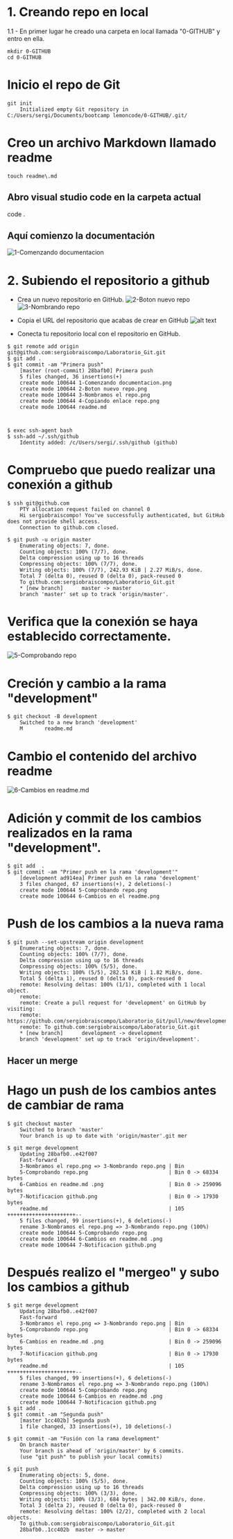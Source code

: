 # 1. Creando repo en local
1.1 -  En primer lugar he creado una carpeta en local llamada "0-GITHUB" y entro en ella.

```
mkdir 0-GITHUB
cd 0-GITHUB
```

# Inicio el repo de Git
```
git init
    Initialized empty Git repository in C:/Users/sergi/Documents/bootcamp lemoncode/0-GITHUB/.git/
```

# Creo un archivo Markdown llamado readme
```
touch readme\.md
```

## Abro visual studio code en la carpeta actual
code .

## Aquí comienzo la documentación
![1-Comenzando documentacion](<1-Comenzando documentacion.png>)

# 2. Subiendo el repositorio a github
- Crea un nuevo repositorio en GitHub.
![2-Boton nuevo repo](<2-Boton nuevo repo.png>)
![3-Nombrando repo](<3-Nombrando repo.png>)



- Copia el URL del repositorio que acabas de crear en GitHub
![alt text](4-Copiando%20enlace%20repo.png)
- Conecta tu repositorio local con el repositorio en GitHub.
```
$ git remote add origin git@github.com:sergiobraiscompo/Laboratorio_Git.git
$ git add .
$ git commit -am "Primera push"
    [master (root-commit) 28bafb0] Primera push
    5 files changed, 36 insertions(+)
    create mode 100644 1-Comenzando documentacion.png
    create mode 100644 2-Boton nuevo repo.png
    create mode 100644 3-Nombramos el repo.png
    create mode 100644 4-Copiando enlace repo.png
    create mode 100644 readme.md
```
# 
```
$ exec ssh-agent bash
$ ssh-add ~/.ssh/github
    Identity added: /c/Users/sergi/.ssh/github (github)
```

# Compruebo que puedo realizar una conexión a github
```
$ ssh git@github.com
    PTY allocation request failed on channel 0
    Hi sergiobraiscompo! You've successfully authenticated, but GitHub does not provide shell access.
    Connection to github.com closed.

$ git push -u origin master
    Enumerating objects: 7, done.
    Counting objects: 100% (7/7), done.
    Delta compression using up to 16 threads
    Compressing objects: 100% (7/7), done.
    Writing objects: 100% (7/7), 242.93 KiB | 2.27 MiB/s, done.
    Total 7 (delta 0), reused 0 (delta 0), pack-reused 0
    To github.com:sergiobraiscompo/Laboratorio_Git.git
    * [new branch]      master -> master
    branch 'master' set up to track 'origin/master'.
```

# Verifica que la conexión se haya establecido correctamente.
![5-Comprobando repo](<5-Comprobando repo.png>)

# Creción y cambio a la rama "development" 
```
$ git checkout -B development
    Switched to a new branch 'development'
    M       readme.md
```

# Cambio el contenido del archivo readme
![6-Cambios en readme.md](<6-Cambios en readme.md .png>)

# Adición y commit de los cambios realizados en la rama "development".
```
$ git add  .
$ git commit -am "Primer push en la rama 'development'"
    [development ad914ea] Primer push en la rama 'development'
    3 files changed, 67 insertions(+), 2 deletions(-)
    create mode 100644 5-Comprobando repo.png
    create mode 100644 6-Cambios en el readme.png
```

# Push de los cambios a la nueva rama
```
$ git push --set-upstream origin development
    Enumerating objects: 7, done.
    Counting objects: 100% (7/7), done.
    Delta compression using up to 16 threads
    Compressing objects: 100% (5/5), done.
    Writing objects: 100% (5/5), 282.51 KiB | 1.82 MiB/s, done.
    Total 5 (delta 1), reused 0 (delta 0), pack-reused 0
    remote: Resolving deltas: 100% (1/1), completed with 1 local object.
    remote:
    remote: Create a pull request for 'development' on GitHub by visiting:
    remote: https://github.com/sergiobraiscompo/Laboratorio_Git/pull/new/development
    remote: To github.com:sergiobraiscompo/Laboratorio_Git.git
    * [new branch]      development -> development
    branch 'development' set up to track 'origin/development'.
```

## **Hacer un merge**
# Hago un push de los cambios antes de cambiar de rama
```
$ git checkout master
    Switched to branch 'master'
    Your branch is up to date with 'origin/master'.git mer

$ git merge development
    Updating 28bafb0..e42f007
    Fast-forward
    3-Nombramos el repo.png => 3-Nombrando repo.png | Bin
    5-Comprobando repo.png                          | Bin 0 -> 68334 bytes
    6-Cambios en readme.md .png                     | Bin 0 -> 259096 bytes
    7-Notificacion github.png                       | Bin 0 -> 17930 bytes
    readme.md                                       | 105 ++++++++++++++++++++++--
    5 files changed, 99 insertions(+), 6 deletions(-)
    rename 3-Nombramos el repo.png => 3-Nombrando repo.png (100%)
    create mode 100644 5-Comprobando repo.png
    create mode 100644 6-Cambios en readme.md .png
    create mode 100644 7-Notificacion github.png
```
# Después realizo el "mergeo" y subo los cambios a github
```
$ git merge development
    Updating 28bafb0..e42f007
    Fast-forward
    3-Nombramos el repo.png => 3-Nombrando repo.png | Bin
    5-Comprobando repo.png                          | Bin 0 -> 68334 bytes
    6-Cambios en readme.md .png                     | Bin 0 -> 259096 bytes
    7-Notificacion github.png                       | Bin 0 -> 17930 bytes
    readme.md                                       | 105 ++++++++++++++++++++++--
    5 files changed, 99 insertions(+), 6 deletions(-)
    rename 3-Nombramos el repo.png => 3-Nombrando repo.png (100%)
    create mode 100644 5-Comprobando repo.png
    create mode 100644 6-Cambios en readme.md .png
    create mode 100644 7-Notificacion github.png
$ git add .
$ git commit -am "Segunda push"
    [master 1cc402b] Segunda push
    1 file changed, 33 insertions(+), 10 deletions(-)

$ git commit -am "Fusión con la rama development"
    On branch master
    Your branch is ahead of 'origin/master' by 6 commits.
    (use "git push" to publish your local commits)

$ git push
    Enumerating objects: 5, done.
    Counting objects: 100% (5/5), done.
    Delta compression using up to 16 threads
    Compressing objects: 100% (3/3), done.
    Writing objects: 100% (3/3), 684 bytes | 342.00 KiB/s, done.
    Total 3 (delta 2), reused 0 (delta 0), pack-reused 0
    remote: Resolving deltas: 100% (2/2), completed with 2 local objects.
    To github.com:sergiobraiscompo/Laboratorio_Git.git
    28bafb0..1cc402b  master -> master
```